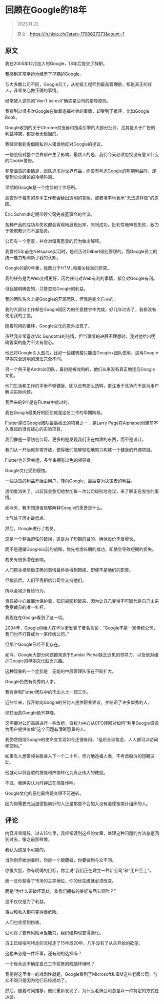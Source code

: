 # 回顾在Google的18年

> 2023.11.22
>
> 原文：https://ln.hixie.ch/?start=1700627373&count=1



## 原文

我在2005年12月加入的Google，18年后提交了辞职。



我感到非常幸运地经历了早期的Google。

与大多数公司不同，Google员工，从初级工程师到最高管理层，都是真正的好人，非常关心做正确的事情。

经常被人调侃的"don't be evil"确实是公司的指导原则。

我看到过很多次Google在做着造福社会的事情，却受到了批评，比如Google Book。

Google收到的关于Chrome浏览器和搜索引擎的大部分批评，尤其是关于广告的利益冲突，都是毫无根据的。

我经常看到提倡隐私的人错误地反对Google的提议。

一些战役对整个世界都产生了影响，最烦人的是，我们今天必须忽视没有意义什么的Cookie警告。

非常沮丧的事情是，团队追求对世界有益，而没有考虑Google的短期利益时，却受到公众舆论的冷嘲热讽。



早期的Google是一个绝佳的工作场所。

高管对于每周的基本工作都会给出透明的答案，或者坦率地表示"无法这样做"的原因。

Eric Schmidt定期带领公司完成董事会的会议。

各种产品的成功与失败都会客观地展现出来，庆祝成功，批判性地审视失败，致力于吸取教训而不是指责。

公司有一个愿景，并会对偏离愿景的行为做出解释。

我曾经5年前在Netspace实习时，是经历过Dilbert级别管理的，而Google员工的统一能力却刷新了我的认知。



Google的前9年里，我致力于HTML和相关标准的研究。

我的任务是为Web变得更好，因为任何对Web有利的事情，都会对Google有利。

但我被明确告知，只管忽视Google的利益。

我的团队名义上是Google的开源团队，但我是完全自主的。

我的大部分工作都在Google园区内的任意楼宇中完成，好几年过去了，我都没有使用我的工位。



随着时间的推移，Google文化的意外出现了。

虽然我非常喜欢Vic Gundotra的热情，但当事情的进展不理想时，我对他给出明确答案的能力不太有信心。

他还将Google引入孤岛，比如一些建筑楼只能由Google+团队使用，这与Google早期完全透明的想法完全不同。

另一个例子是Android团队，最初是被收购的，他们从来没有真正地适应Google文化。

他们生活和工作的平衡不够健康，团队没有那么透明，更注重于竞争而不是为用户解决实际问题。



我后来的9年是在Flutter中度过的。

我在Google最美好的回忆就是这份工作的早期阶段。

Flutter是旧Google团队最后推出的项目之一，是Larry Page在Alphabet创建前不久发起的很有雄心的实验项目。

我们像是一家初创公司，更多的是发现我们正在构建的东西，而不是设计。

我们从一开始就非常开放，使得我们能够轻松地努力构建一个健康的开源项目。

Flutter也非常幸运，多年来拥有出色的领导者。



Google文化受到侵蚀。

一些决策的利益开始由用户，转向Google，最后变为决策者的利益。

透明度消失了，以前我会急切地参加每一次公司级别地会议，来了解正在发生的事情。

而今天，我不知道谁能够解释Google的愿景是什么。

士气处于历史最低点。



然后，Google进行了裁员。

这是一个非强迫性的错误，这是为了短期的目的，确保股价季度增长。

而不是遵循Google以前的战略，优先考虑长期的成功，即使会导致短期的损失。

裁员有很多潜在影响。

人们原本相信做正确的事情最终会得到回报，即使不是他们的职责。

但裁员后，人们不再相信公司会支持他们。

所以会减少冒险行为。

责任被小心翼翼地保护着，知识被囤积起来，因为让自己变得不可取代是自己未来免受裁员的唯一杠杆。

我现在在Goolge看到了这一切。

2004年，Google创始人在华尔街发表了著名言论：“Google不是一家传统公司，我们也不打算成为一家传统公司。”

但那个Google已经不复存在。



如今，Google大部分问题都来源于Sundar Pichai缺乏远见的领导力，以及他对维护Google的早期文化缺乏兴趣。

这种现象的一个症状是：无能的中层管理队伍在不断扩大。



Google仍然有优秀的人才。

我有幸和Flutter团队中的杰出人士一起工作。

近些年来，我开始向Google的任何人提供职业建议，并结识了许多优秀的人。

现在治愈Google绝不算晚。

这需要对公司高层进行一些改组，将权力中心从CFO转回对如何"利用Google资源为用户提供价值"这个问题有清晰愿景的人。

我仍然相信Google的使命宣言现如今还很有用，“组织全球信息，人人都可以访问和使用。”

如果有人想带领谷歌进入下一个二十年，尽力地造福人类，不考虑股价的短期波动。

他就可以将谷歌的技能和热情转化为真正伟大的成就。



不过，我确实认为时钟正在滴答作响。

Google文化的恶化最终将变得不可逆转。

因为你需要充当道德指南针的人正是那些不会加入没有道德指南针组织的人。



## 评论

内容非常精辟，过去15年里，我经常读到这样的文章，处理这种问题的方法总是回到过去，像之前那样做。

我认为这是不可能的。

当你刚开始创业时，你是一个颠覆者，你要做到与众不同。

你很大胆，你有明确的目标，你会说“我们正在建立一种新公司”和“用户至上”。

而一旦你获得了市场的主导地位，你的优先级就必须改变。

而是“为什么要破坏现状，拿我们拥有的美好东西去冒险？”

这不仅仅是为了利益。

事业和收入都将变得很危险。

人们也会受到伤害。

公司除了要有风险承担能力，组织结构也变得僵化。

员工已经按照特定的流程走了15年或20年，几乎没有了从头开始的欲望。

这也未必是一件坏事，还有别的选择吗？

一个你永远不确定自己工作前景的残酷环境吗？

我觉得这里唯一的戏剧性就是，Google看到了Microsoft和IBM这些老牌公司，与众不同只是因为他们已经成功了。

然后，随着时间推移，他们重新发现了，为什么老牌公司总是以一种特定的方式在运营。